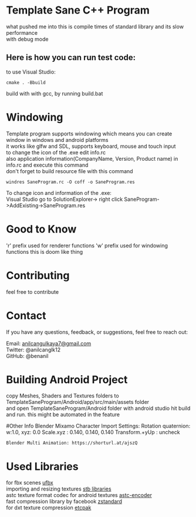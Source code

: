 
# Template Sane C++ Program

what pushed me into this is compile times of standard library and its slow performance <br>
with debug mode<br>
## Here is how you can run test code:
to use Visual Studio:
```
cmake . -Bbuild
```
build with with gcc, by running build.bat
# Windowing
Template program supports windowing which means you can create window in windows and android platforms <br>
it works like glfw and SDL, supports keyboard, mouse and touch input <br>
to change the icon of the .exe edit info.rc <br>
also application information(CompanyName, Version, Product name) in info.rc and execute this command <br>
don't forget to build resource file with this command <br>
```
windres SaneProgram.rc -O coff -o SaneProgram.res
```
To change icon and information of the .exe: <br>
Visual Studio go to SolutionExplorer-> right click SaneProgram->AddExisting->SaneProgram.res

# Good to Know
'r' prefix used for renderer functions
'w' prefix used for windowing functions
this is doom like thing

# Contributing

feel free to contribute

# Contact
If you have any questions, feedback, or suggestions, feel free to reach out:<br>

Email: anilcangulkaya7@gmail.com<br>
Twitter: @anilcanglk12<br>
GitHub: @benanil<br>

# Building Android Project
copy Meshes, Shaders and Textures folders to TemplateSaneProgram/Android/app/src/main/assets folder <br>
and open TemplateSaneProgram/Android folder with android studio hit build and run.
this might be automated in the feature

#Other Info
Blender Mixamo Character Import Settings: 
    Rotation quaternion:  w:1.0, xyz: 0.0
    Scale.xyz          :  0.140, 0.140, 0.140 
    Transform.+yUp     :  uncheck
    
    Blender Multi Animation: https://shorturl.at/ajszQ

# Used Libraries
for fbx scenes [ufbx](https://github.com/ufbx/ufbx)<br>
importing and resizing textures [stb libraries](https://github.com/nothings/stb)<br>
astc texture format codec for android textures [astc-encoder](https://github.com/ARM-software/astc-encoder)<br>
fast compression library by facebook [zstandard](https://github.com/facebook/zstd)<br>
for dxt texture compression [etcpak](https://github.com/wolfpld/etcpak)<br>